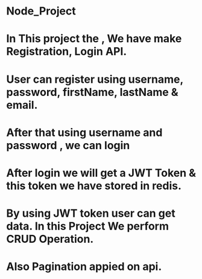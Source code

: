 # Node_Project
# In This project the , We have make Registration, Login API.
# User can register using username, password, firstName, lastName & email.
# After that using username and password , we can login
# After login we will get a JWT Token & this token we have stored in redis.
# By using JWT token user can get data. In this Project We perform CRUD Operation.
# Also Pagination appied on api.
